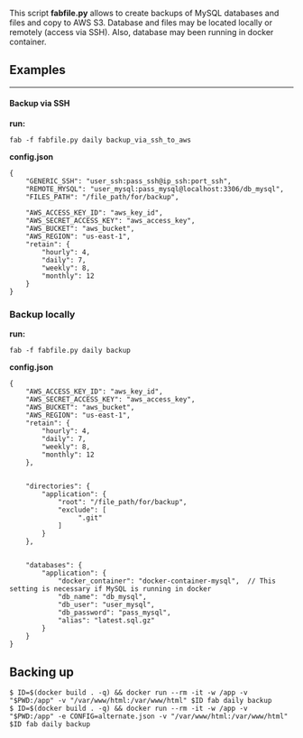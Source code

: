 This script **fabfile.py** allows to create backups of MySQL databases and files and copy to AWS S3. Database and files may be located locally or remotely (access via SSH). Also, database may been running in docker container.

## **Examples**

------

#### **Backup via SSH**

**run:**

```
fab -f fabfile.py daily backup_via_ssh_to_aws
```

**config.json**

```
{
    "GENERIC_SSH": "user_ssh:pass_ssh@ip_ssh:port_ssh",
    "REMOTE_MYSQL": "user_mysql:pass_mysql@localhost:3306/db_mysql",
    "FILES_PATH": "/file_path/for/backup",

    "AWS_ACCESS_KEY_ID": "aws_key_id",
    "AWS_SECRET_ACCESS_KEY": "aws_access_key",
    "AWS_BUCKET": "aws_bucket",
    "AWS_REGION": "us-east-1",
    "retain": {
        "hourly": 4,
        "daily": 7,
        "weekly": 8,
        "monthly": 12
    }
}
```



### Backup locally

**run:**

```
fab -f fabfile.py daily backup
```

**config.json**

```
{
    "AWS_ACCESS_KEY_ID": "aws_key_id",
    "AWS_SECRET_ACCESS_KEY": "aws_access_key",
    "AWS_BUCKET": "aws_bucket",
    "AWS_REGION": "us-east-1",
    "retain": {
        "hourly": 4,
        "daily": 7,
        "weekly": 8,
        "monthly": 12
    },


    "directories": {
        "application": {
            "root": "/file_path/for/backup",
            "exclude": [
                 ".git"
            ]
        }
    },


    "databases": {
        "application": {
            "docker_container": "docker-container-mysql",  // This setting is necessary if MySQL is running in docker
            "db_name": "db_mysql",
            "db_user": "user_mysql",
            "db_password": "pass_mysql",
            "alias": "latest.sql.gz"
        }
    }
}
```



## Backing up

```
$ ID=$(docker build . -q) && docker run --rm -it -w /app -v "$PWD:/app" -v "/var/www/html:/var/www/html" $ID fab daily backup
$ ID=$(docker build . -q) && docker run --rm -it -w /app -v "$PWD:/app" -e CONFIG=alternate.json -v "/var/www/html:/var/www/html" $ID fab daily backup
```
